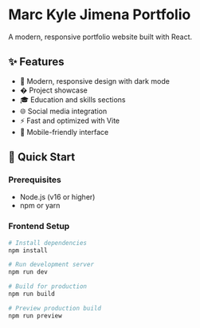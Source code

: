 # Marc Kyle Jimena Portfolio

A modern, responsive portfolio website built with React.

## ✨ Features

- 🎨 Modern, responsive design with dark mode
- � Project showcase
- 🎓 Education and skills sections
- 🌐 Social media integration
- ⚡ Fast and optimized with Vite
- 📱 Mobile-friendly interface

## 🚀 Quick Start

### Prerequisites
- Node.js (v16 or higher)
- npm or yarn

### Frontend Setup

```bash
# Install dependencies
npm install

# Run development server
npm run dev

# Build for production
npm run build

# Preview production build
npm run preview
```